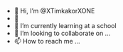 - 👋 Hi, I’m @XTimkakorXONE
- 👀 
- 🌱 I’m currently learning at a school
- 💞️ I’m looking to collaborate on ...
- 📫 How to reach me ...

<!---
XTimkakorXONE/XTimkakorXONE is a ✨ special ✨ repository because its `README.md` (this file) appears on your GitHub profile.
You can click the Preview link to take a look at your changes.
--->
